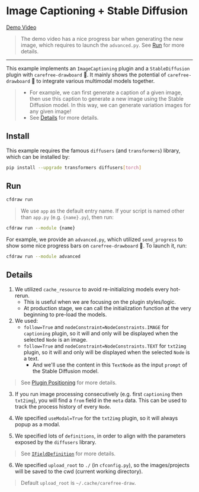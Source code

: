 # Image Captioning + Stable Diffusion

[Demo Video](https://user-images.githubusercontent.com/15677328/234509709-9ad90735-4da3-4962-b2ed-b1449f8bd7cc.mp4)

> The demo video has a nice progress bar when generating the new image, which requires to launch the `advanced.py`. See [Run](#Run) for more details.

---

This example implements an `ImageCaptioning` plugin and a `StableDiffusion` plugin with `carefree-drawboard` 🎨. It mainly shows the potential of `carefree-drawboard` 🎨 to integrate various multimodal models together.

> * For example, we can first generate a caption of a given image, then use this caption to generate a new image using the Stable Diffusion model. In this way, we can generate variation images for any given image!
> * See [Details](#Details) for more details.

## Install

This example requires the famous `diffusers` (and `transformers`) library, which can be installed by:

```bash
pip install --upgrade transformers diffusers[torch]
```

## Run

```bash
cfdraw run
```

> We use `app` as the default entry name. If your script is named other than `app.py` (e.g. `{name}.py`), then run:

```bash
cfdraw run --module {name}
```

For example, we provide an `advanced.py`, which utilized `send_progress` to show some nice progress bars on `carefree-drawboard` 🎨. To launch it, run:

```bash
cfdraw run --module advanced
```

## Details

1. We utilized `cache_resource` to avoid re-initializing models every hot-rerun.
   * This is useful when we are focusing on the plugin styles/logic.
   * At production stage, we can call the initialization function at the very beginning to pre-load the models.
2. We used:
   * `follow=True` and `nodeConstraint=NodeConstraints.IMAGE` for `captioning` plugin, so it will and only will be displayed when the selected `Node` is an image.
   * `follow=True` and `nodeConstraint=NodeConstraints.TEXT` for `txt2img` plugin, so it will and only will be displayed when the selected `Node` is a text.
       * And we'll use the content in this `TextNode` as the input `prompt` of the Stable Diffusion model.

> See [Plugin Positioning](https://github.com/carefree0910/carefree-drawboard/wiki/Details#plugin-positioning) for more details.

3. If you run image processing consecutively (e.g. first `captioning` then `txt2img`), you will find a `from` field in the `meta` data. This can be used to track the process history of every `Node`.

4. We specified `useModal=True` for the `txt2img` plugin, so it will always popup as a modal.

5. We specified lots of `definitions`, in order to align with the parameters exposed by the `diffusers` library.

> See [`IFieldDefinition`](https://github.com/carefree0910/carefree-drawboard/wiki/PythonFieldsPlugin#ifielddefinition) for more details.

6. We specified `upload_root` to `./` (in `cfconfig.py`), so the images/projects will be saved to the cwd (current working directory).

> Default `upload_root` is `~/.cache/carefree-draw`.
